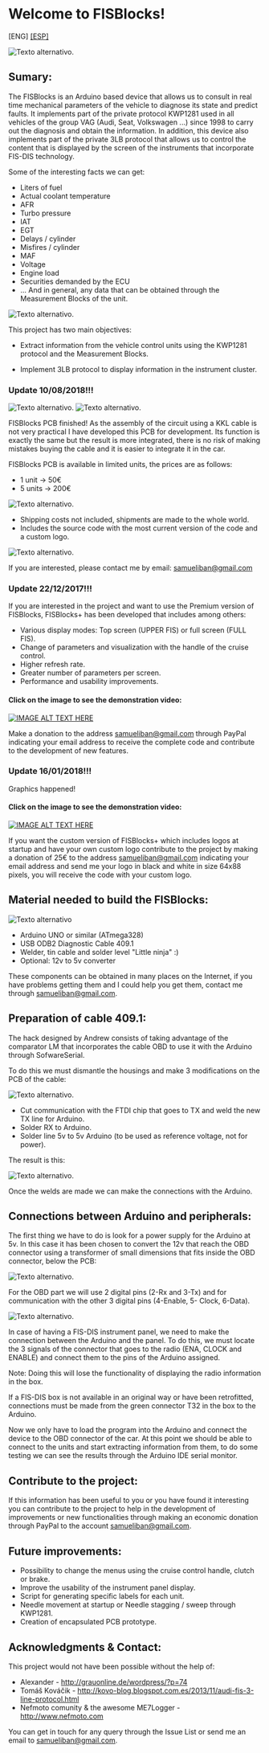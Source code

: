 # Welcome to FISBlocks!

[ENG]
[[ESP]](./ReadmeESP.md)

![Texto alternativo](media/main2.jpg "FIS-Blocks").


## Sumary:

The FISBlocks is an Arduino based device that allows us to consult in real time mechanical parameters of the vehicle to diagnose its state and predict faults. It implements part of the private protocol KWP1281 used in all vehicles of the group VAG (Audi, Seat, Volkswagen ...) since 1998 to carry out the diagnosis and obtain the information. In addition, this device also implements part of the private 3LB protocol that allows us to control the content that is displayed by the screen of the instruments that incorporate FIS-DIS technology.

Some of the interesting facts we can get:
* Liters of fuel
* Actual coolant temperature
* AFR
* Turbo pressure
* IAT
* EGT
* Delays / cylinder
* Misfires / cylinder
* MAF
* Voltage
* Engine load
* Securities demanded by the ECU
* ... And in general, any data that can be obtained through the Measurement Blocks of the unit.

![Texto alternativo](media/fis2.gif "FIS-Blocks").

This project has two main objectives:

* Extract information from the vehicle control units using the KWP1281 protocol and the Measurement Blocks.

* Implement 3LB protocol to display information in the instrument cluster.

### Update 10/08/2018!!!

![Texto alternativo](media/pcbFISBlocksFull.jpg "FIS-Blocks").
![Texto alternativo](media/pcbFISBlocksLow.jpg "FIS-Blocks").

FISBlocks PCB finished! As the assembly of the circuit using a KKL cable is not very practical I have developed this PCB for development.
Its function is exactly the same but the result is more integrated, there is no risk of making mistakes buying the cable and it is easier to integrate it in the car.

FISBlocks PCB is available in limited units, the prices are as follows:

* 1 unit -> 50€
* 5 units -> 200€

![Texto alternativo](media/pcbFISBlocksUnits.PNG "FIS-Blocks").

* Shipping costs not included, shipments are made to the whole world.
* Includes the source code with the most current version of the code and a custom logo.

![Texto alternativo](media/pcbFISBlocksSocial.png "FIS-Blocks").

If you are interested, please contact me by email: samueliban@gmail.com



### Update 22/12/2017!!!

If you are interested in the project and want to use the Premium version of FISBlocks, FISBlocks+ has been developed that includes among others:

* Various display modes: Top screen (UPPER FIS) or full screen (FULL FIS).
* Change of parameters and visualization with the handle of the cruise control.
* Higher refresh rate.
* Greater number of parameters per screen.
* Performance and usability improvements.

#### Click on the image to see the demonstration video:

[![IMAGE ALT TEXT HERE](/media/fisblocksplus.jpg)](https://www.youtube.com/watch?v=hIhcAbNPSvY)

Make a donation to the address samueliban@gmail.com through PayPal indicating your email address to receive the complete code and contribute to the development of new features.

### Update 16/01/2018!!!

Graphics happened!

#### Click on the image to see the demonstration video:

[![IMAGE ALT TEXT HERE](/media/fisblockspluscustom.jpg)](https://www.youtube.com/watch?v=ZmHX70X5kUM)

If you want the custom version of FISBlocks+ which includes logos at startup and have your own custom logo contribute to the project by making a donation of 25€ to the address samueliban@gmail.com indicating your email address and send me your logo in black and white in size 64x88 pixels, you will receive the code with your custom logo.

## Material needed to build the FISBlocks:

![Texto alternativo](media/components.jpg "Components")

* Arduino UNO or similar (ATmega328)
* USB ODB2 Diagnostic Cable 409.1
* Welder, tin cable and solder level "Little ninja" :)
* Optional: 12v to 5v converter

These components can be obtained in many places on the Internet, if you have problems getting them and I could help you get them, contact me through samueliban@gmail.com.


## Preparation of cable 409.1:

The hack designed by Andrew consists of taking advantage of the comparator LM that incorporates the cable OBD to use it with the Arduino through SofwareSerial.

To do this we must dismantle the housings and make 3 modifications on the PCB of the cable:

![Texto alternativo](media/hackobd.jpg "Hack").

* Cut communication with the FTDI chip that goes to TX and weld the new TX line for Arduino.
* Solder RX to Arduino.
* Solder line 5v to 5v Arduino (to be used as reference voltage, not for power).

The result is this:

![Texto alternativo](media/obd2.jpg "OBD").

Once the welds are made we can make the connections with the Arduino.


## Connections between Arduino and peripherals:

The first thing we have to do is look for a power supply for the Arduino at 5v. In this case it has been chosen to convert the 12v that reach the OBD connector using a transformer of small dimensions that fits inside the OBD connector, below the PCB:

![Texto alternativo](media/obdsupply.jpg "OBD & supply").

For the OBD part we will use 2 digital pins (2-Rx and 3-Tx) and for communication with the other 3 digital pins (4-Enable, 5- Clock, 6-Data).

![Texto alternativo](media/obdArdu.jpg "OBD, supply & Arduino").

In case of having a FIS-DIS instrument panel, we need to make the connection between the Arduino and the panel. To do this, we must locate the 3 signals of the connector that goes to the radio (ENA, CLOCK and ENABLE) and connect them to the pins of the Arduino assigned.

Note: Doing this will lose the functionality of displaying the radio information in the box.

If a FIS-DIS box is not available in an original way or have been retrofitted, connections must be made from the green connector T32 in the box to the Arduino.

Now we only have to load the program into the Arduino and connect the device to the OBD connector of the car. At this point we should be able to connect to the units and start extracting information from them, to do some testing we can see the results through the Arduino IDE serial monitor.


## Contribute to the project:

If this information has been useful to you or you have found it interesting you can contribute to the project to help in the development of improvements or new functionalities through making an economic donation through PayPal to the account samueliban@gmail.com.


## Future improvements:

* Possibility to change the menus using the cruise control handle, clutch or brake.
* Improve the usability of the instrument panel display.
* Script for generating specific labels for each unit.
* Needle movement at startup or Needle stagging / sweep through KWP1281.
* Creation of encapsulated PCB prototype.


## Acknowledgments & Contact:

This project would not have been possible without the help of:

* Alexander - http://grauonline.de/wordpress/?p=74
* Tomáš Kováčik - http://kovo-blog.blogspot.com.es/2013/11/audi-fis-3-line-protocol.html
* Nefmoto comunity & the awesome ME7Logger - http://www.nefmoto.com

You can get in touch for any query through the Issue List or send me an email to samueliban@gmail.com.
